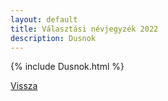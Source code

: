 ```yaml
---
layout: default
title: Választási névjegyzék 2022
description: Dusnok
---
```


{% include Dusnok.html %}

[Vissza](./)